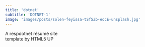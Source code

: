 ```yaml
---
title: 'dotnet'
subtitle: 'DOTNET-1'
image: 'images/posts/solen-feyissa-tSfSZb-eocE-unsplash.jpg'
---
```

<p>A respdotnet résumé site<br />
template by HTML5 UP</p>